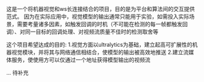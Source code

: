 这是一个将机器视觉和ws长连接结合的项目，目的是为平台和算法间的交互提供范式。
因为在实际应用中，视觉模型的输出通常只能用于实验，如需投入实际场景，需要考量诸多因素，如触发回调的时机（不可能在检测的每一帧都触发回调）、对同一目标的回调处理、对视频流质量不佳时的检测取舍等

这个项目希望达成的目的:
1.视觉方面以ultralytics为基础，建立起高可扩展性的机器视觉模块，并将其与网络通信相结合，使模型的输出被高效地推送
2.建立流媒体服务，使使用方可以仅通过一个地址获得模型输出的视频流

...
待补充